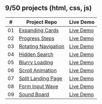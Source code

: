 ## 9/50 projects (html, css, js)

<!-- [Menu of projects](https://svmed2050.github.io/50-projects-js) -->

| **#** | **Project Repo**                                                                                    | **Live Demo**                                                                             |
| ----- | --------------------------------------------------------------------------------------------------- | ----------------------------------------------------------------------------------------- |
| 01    | [Expanding Cards](https://github.com/svmed2050/50-projects-js/tree/main/01-expanding-cards)         | [Live Demo](https://svmed2050.github.io/50-projects-js/01-expanding-cards/index.html)     |
| 02    | [Progress Steps](https://github.com/svmed2050/50-projects-js/tree/main/02-progress-steps)           | [Live Demo](https://svmed2050.github.io/50-projects-js/02-progress-steps/index.html)      |
| 03    | [Rotating Navigation](https://github.com/svmed2050/50-projects-js/tree/main/03-rotating-navigation) | [Live Demo](https://svmed2050.github.io/50-projects-js/03-rotating-navigation/index.html) |
| 04    | [Hidden Search](https://github.com/svmed2050/50-projects-js/tree/main/04-hidden-search)             | [Live Demo](https://svmed2050.github.io/50-projects-js/04-hidden-search/index.html)       |
| 05    | [Blurry Loading](https://github.com/svmed2050/50-projects-js/tree/main/05-blurry-loading)           | [Live Demo](https://svmed2050.github.io/50-projects-js/05-blurry-loading/index.html)      |
| 06    | [Scroll Animation](https://github.com/svmed2050/50-projects-js/tree/main/06-scroll-animation)       | [Live Demo](https://svmed2050.github.io/50-projects-js/06-scroll-animation/index.html)    |
| 07    | [Split Landing Page](https://github.com/svmed2050/50-projects-js/tree/main/07-split-landing-page)   | [Live Demo](https://svmed2050.github.io/50-projects-js/07-split-landing-page/index.html)  |
| 08    | [Form Input Wave](https://github.com/svmed2050/50-projects-js/tree/main/08-form-input-wave)         | [Live Demo](https://svmed2050.github.io/50-projects-js/08-form-input-wave/index.html)     |
| 09    | [Sound Board](https://github.com/svmed2050/50-projects-js/tree/main/09-sound-board)                 | [Live Demo](https://svmed2050.github.io/50-projects-js/09-sound-board/index.html)         |
